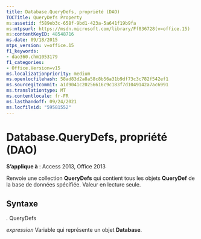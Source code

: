 ```yaml
---
title: Database.QueryDefs, propriété (DAO)
TOCTitle: QueryDefs Property
ms:assetid: f589eb3c-658f-9bd1-423a-5a641f19b9fa
ms:mtpsurl: https://msdn.microsoft.com/library/Ff836728(v=office.15)
ms:contentKeyID: 48548716
ms.date: 09/18/2015
mtps_version: v=office.15
f1_keywords:
- dao360.chm1053179
f1_categories:
- Office.Version=v15
ms.localizationpriority: medium
ms.openlocfilehash: 58ad83d2a8a58c8b56a31b9df73c3c782f542ef1
ms.sourcegitcommit: a1d9041c20256616c9c183f7d1049142a7ac6991
ms.translationtype: MT
ms.contentlocale: fr-FR
ms.lasthandoff: 09/24/2021
ms.locfileid: "59581552"
---
```

# <a name="databasequerydefs-property-dao"></a>Database.QueryDefs, propriété (DAO)


**S’applique à** : Access 2013, Office 2013

Renvoie une collection **QueryDefs** qui contient tous les objets **QueryDef** de la base de données spécifiée. Valeur en lecture seule.

## <a name="syntax"></a>Syntaxe

*.* QueryDefs

*expression* Variable qui représente un objet **Database**.

